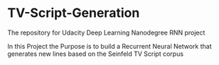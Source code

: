 # TV-Script-Generation
The repository for Udacity Deep Learning Nanodegree RNN project

In this Project the Purpose is to build a Recurrent Neural Network that generates new lines based on the Seinfeld TV Script corpus 
